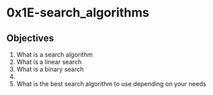 <h1>0x1E-search_algorithms</h1>
<h2>Objectives</h2>
<ol>
<li>What is a search algorithm</li>
<li>What is a linear search</li>
<li>What is a binary search<li>
<li>What is the best search algorithm to use depending on your needs</li>
</ol>
